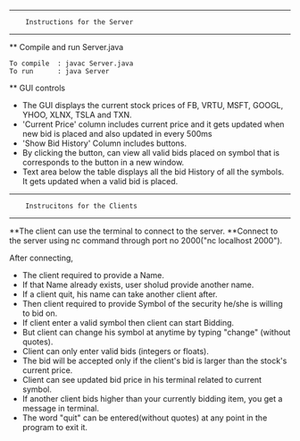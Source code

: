 *********************************************************
		Instructions for the Server
*********************************************************

** Compile and run Server.java

	To compile	: javac Server.java
	To run		: java Server

** GUI controls

  * The GUI displays the current stock prices of FB, VRTU, MSFT, GOOGL, YHOO, XLNX, TSLA and TXN.
  * 'Current Price' column includes current price and it gets updated when new bid is placed and also updated in every 500ms
  * 'Show Bid History' Column includes buttons.
  * By clicking the button, can view all valid bids placed on symbol that is corresponds to the button in a new window.
  * Text area below the table displays all the bid History of all the symbols. It gets updated when a valid bid is placed.

*********************************************************
		Instrucitons for the Clients
*********************************************************

**The client can use the terminal to connect to the server.
**Connect to the server using nc command through port no 2000("nc localhost 2000").

After connecting,
  * The client required to provide a Name. 
  * If that Name already exists, user sholud provide another name.
  * If a client quit, his name can take another client after.
  * Then client required to provide Symbol of the security he/she is willing to bid on. 
  * If client enter a valid symbol then client can start Bidding.
  * But client can change his symbol at anytime by typing "change" (without quotes).
  * Client can only enter valid bids (integers or floats).
  * The bid will be accepted only if the client's bid is larger than the stock's current price.
  * Client can see updated bid price in his terminal related to current symbol.
  * If another client bids higher than your currently bidding item, you get a message in terminal.
  * The word "quit" can be entered(without quotes) at any point in the program to exit it.

